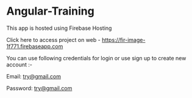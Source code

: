 # Angular-Training

This app is hosted using Firebase Hosting

Click here to access project on web - https://fir-image-1f771.firebaseapp.com


You can use following credentials for login or use sign up to create new account :-

Email: try@gmail.com

Password: try@gmail.com
